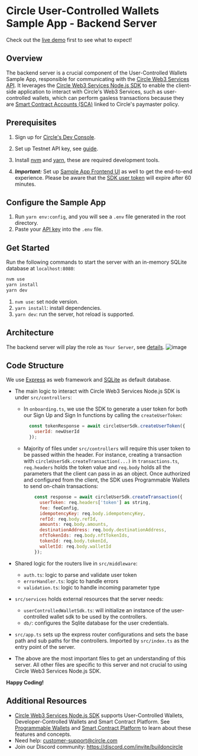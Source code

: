 # Circle User-Controlled Wallets Sample App - Backend Server

Check out the [live demo](https://user-controlled-wallets-sample-app.circle.com/) first to see what to expect!

## Overview

The backend server is a crucial component of the User-Controlled Wallets Sample App, responsible for communicating with the [Circle Web3 Services API](https://developers.circle.com/w3s/reference). It leverages the [Circle Web3 Services Node.js SDK](https://developers.circle.com/w3s/docs/nodejs-sdk) to enable the client-side application to interact with Circle's Web3 Services, such as user-controlled wallets, which can perform gasless transactions because they are [Smart Contract Accounts (SCA)](https://developers.circle.com/w3s/docs/programmable-wallets-account-types) linked to Circle's paymaster policy.

## Prerequisites

1. Sign up for [Circle's Dev Console](https://developers.circle.com/w3s/docs/circle-developer-account).

2. Set up Testnet API key, see [guide](https://learn.circle.com/quickstarts/user-controlled-wallets#step-1-setting-up-your-testnet-api-key).

3. Install [nvm](https://github.com/nvm-sh/nvm) and [yarn](https://classic.yarnpkg.com/lang/en/docs/install/#mac-stable), these are required development tools.

4. **_Important:_** Set up [Sample App Frontend UI](https://github.com/circlefin/w3s-sample-user-controlled-client-web) as well to get the end-to-end experience. Please be aware that the [SDK user token](https://developers.circle.com/w3s/reference/getusertoken) will expire after 60 minutes.

## Configure the Sample App

1. Run `yarn env:config`, and you will see a `.env` file generated in the root directory.
2. Paste your [API key](https://console.circle.com/api-keys) into the `.env` file.

## Get Started

Run the following commands to start the server with an in-memory SQLite database at `localhost:8080`:

``` bash
nvm use
yarn install
yarn dev
```

1. `nvm use`: set node version.
2. `yarn install`: install dependencies.
3. `yarn dev`: run the server, hot reload is supported.

## Architecture

The backend server will play the role as `Your Server`, see [details](<https://developers.circle.com/w3s/docs/sdk-architecture-for-user-controlled-wallets#sdk-architecture>).
![image](https://files.readme.io/a2a1678-SDK_UserC_Wallets_Sequence__Detailed2x.png)

## Code Structure

We use [Express](https://expressjs.com/) as web framework and [SQLite](https://www.sqlite.org/) as default database.

- The main logic to interact with Circle Web3 Services Node.js SDK is under `src/controllers`:
  - In `onboarding.ts`, we use the SDK to generate a user token for both our Sign Up and Sign In functions by calling the `createUserToken`:

    ```javascript
      const tokenResponse = await circleUserSdk.createUserToken({
        userId: newUserId
      });
    ```

  - Majority of files under `src/controllers` will require this user token to be passed within the header. For instance, creating a transaction with `circleUserSdk.createTransaction(...)` in  `transactions.ts`, `req.headers` holds the token value and `req.body` holds all the parameters that the client can pass in as an object. Once authorized and configured from the client, the SDK uses Programmable Wallets to send on-chain transactions:

    ```javascript
        const response = await circleUserSdk.createTransaction({
          userToken: req.headers['token'] as string,
          fee: feeConfig,
          idempotencyKey: req.body.idempotencyKey,
          refId: req.body.refId,
          amounts: req.body.amounts,
          destinationAddress: req.body.destinationAddress,
          nftTokenIds: req.body.nftTokenIds,
          tokenId: req.body.tokenId,
          walletId: req.body.walletId
        });
    ```

- Shared logic for the routers live in `src/middleware`:
  - `auth.ts`: logic to parse and validate user token
  - `errorHandler.ts`: logic to handle errors
  - `validation.ts`: logic to handle incoming parameter type
  
- `src/services` holds external resources that the server needs:
  - `userControlledWalletSdk.ts`: will initialize an instance of the user-controlled wallet sdk to be used by the controllers.
  - `db/`: configures the Sqlite database for the user credentials.
- `src/app.ts` sets up the express router configurations and sets the base path and sub paths for the controllers. Imported by `src/index.ts` as the entry point of the server.
- The above are the most important files to get an understanding of this server. All other files are specific to this server and not crucial to using Circle Web3 Services Node.js SDK.

**Happy Coding!**

## Additional Resources

- [Circle Web3 Services Node.js SDK](https://developers.circle.com/w3s/docs/nodejs-sdk) supports User-Controlled Wallets, Developer-Controlled Wallets and Smart Contract Platform. See [Programmable Wallets](https://developers.circle.com/w3s/docs/circle-programmable-wallets-an-overview) and [Smart Contract Platform](https://developers.circle.com/w3s/docs/smart-contract-platform) to learn about these features and concepts.
- Need help: <customer-support@circle.com>
- Join our Discord community: <https://discord.com/invite/buildoncircle>
